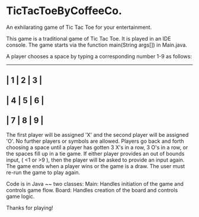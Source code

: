 # TicTacToeByCoffeeCo.
An exhilarating game of Tic Tac Toe for your entertainment.

This game is a traditional game of Tic Tac Toe. It is played in an IDE console.
The game starts via the function main(String args[]) in Main.java.

A player chooses a space by typing a corresponding number 1-9 as follows:

-------------
| 1 | 2 | 3 |
-------------
| 4 | 5 | 6 |
-------------
| 7 | 8 | 9 |
-------------

The first player will be assigned 'X' and the second player will be assigned 'O'. No further players
or symbols are allowed.
Players go back and forth choosing a space until a player has gotten 3 X's in a row, 3 O's in a row,
or the spaces fill up in a tie game.
If either player provides an out of bounds input, ( <1 or >9 ), then the player will be asked
to provide an input again.
The game ends when a player wins or the game is a draw.
The user must re-run the game to play again.


Code is in Java ~~ two classes:
Main: Handles initiation of the game and controls game flow.
Board: Handles creation of the board and controls game logic.

Thanks for playing!

